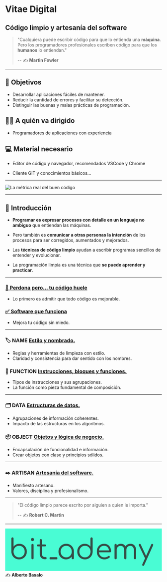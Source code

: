 <!-- ## https://github.com/BitAdemy/CleanCode -->

# Vitae Digital

## Código limpio y artesanía del software



> "Cualquiera puede escribir código para que lo entienda una **máquina**. Pero los programadores profesionales escriben código para que los **humanos** lo entiendan."
>
> -- ✍️ **Martin Fowler**

---

## 🎯 Objetivos

- Desarrollar aplicaciones fáciles de mantener.
- Reducir la cantidad de errores y facilitar su detección.
- Distinguir las buenas y malas prácticas de programación.

## 👨‍💻 A quién va dirigido

- Programadores de aplicaciones con experiencia

## 💻 Material necesario

- Editor de código y navegador, recomendados VSCode y Chrome

- Cliente GIT y conocimientos básicos...

<!-- ## 👨‍🏫 Cursos con instructor

### 🏫 Presenciales: [VitaeDigital](http://www.vitaedigital.com/proyectos-de-formacion?q=clean+code)

### 🖥️ On-line: [bit_Ademy](https://aula.bitademy.com/p/codigo-limpio/?product_id=1613324) -->

---

![La métrica real del buen código](https://academiabinaria.github.io/clean-code-TS/assets/clean-code_wtf.jpg)

---

## 🏁 Introducción

- **Programar es expresar procesos con detalle en un lenguaje no ambiguo**  que entiendan las máquinas.

- Pero también es **comunicar a otras personas la intención** de los procesos para ser corregidos, aumentados y mejorados.

- Las **técnicas de código limpio** ayudan a escribir programas sencillos de entender y evolucionar.

- La programación limpia es una técnica que **se puede aprender y practicar.**

---

### [🤢 Perdona pero... tu código huele](https://github.com/BitAdemy/CleanCode/blob/master/1-perdona_pero_tu_codigo_huele.md)

- Lo primero es admitir que todo código es mejorable.

### [✅ Software que funciona](https://github.com/BitAdemy/CleanCode/blob/master/2-software_que_funciona.md)

- Mejora tu código sin miedo.

---

<!-- ## Contenido -->

### 🏷️ NAME [Estilo y nombrado.](https://github.com/BitAdemy/CleanCode/tree/NAME)

- Reglas y herramientas de limpieza con estilo.
- Claridad y consistencia para dar sentido con los nombres.

### 🔀 FUNCTION [Instrucciones, bloques y funciones.](https://github.com/BitAdemy/CleanCode/tree/FUNCTION)

- Tipos de instrucciones y sus agrupaciones.
- La función como pieza fundamental de composición.

---

### 🗂️ DATA [Estructuras de datos.](https://github.com/BitAdemy/CleanCode/tree/DATA)

- Agrupaciones de información coherentes.
- Impacto de las estructuras en los algoritmos.

### 📦 OBJECT [Objetos y lógica de negocio.](https://github.com/BitAdemy/CleanCode/tree/OBJECT)

- Encapsulación de funcionalidad e información.
- Crear objetos con clase y principios sólidos.

---

### ✒️ ARTISAN [Artesanía del software.](https://github.com/BitAdemy/CleanCode/tree/ARTISAN)

- Manifiesto artesano.
- Valores, disciplina y profesionalismo.

---

> "El código limpio parece escrito por alguien a quien le importa."
>
> -- ✍️ **Robert C. Martin**

---

[![bit_ademy](./assets/bit_ademy.png)](https://bitademy.com)
 ✍️ **Alberto Basalo**
 <!-- [![vitae](./assets/vitae.png)](https://vitaedigital.com)
## VIGO Enero 2020 -->
